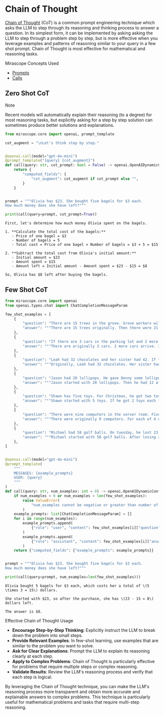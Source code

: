 # Chain of Thought

[Chain of Thought](https://arxiv.org/pdf/2201.11903) (CoT) is a common prompt engineering technique which asks the LLM to step through its reasoning and thinking process to answer a question. In its simplest form, it can be implemented by asking asking the LLM to step through a problem step by step, but is more effective when you leverage examples and patterns of reasoning similar to your query in a few shot prompt. Chain of Thought is most effective for mathematical and reasoning tasks.

<div class="admonition tip">
<p class="admonition-title">Mirascope Concepts Used</p>
<ul>
<li><a href="../../../../learn/prompts/">Prompts</a></li>
<li><a href="../../../../learn/calls/">Calls</a></li>
</ul>
</div>

## Zero Shot CoT

<div class="admonition note">
<p class="admonition-title">Note</p>
<p>Recent models will automatically explain their reasoning (to a degree) for most reasoning tasks, but explicitly asking for a step by step solution can sometimes produce better solutions and explanations.</p>
</div>



```python
from mirascope.core import openai, prompt_template

cot_augment = "\nLet's think step by step."


@openai.call(model="gpt-4o-mini")
@prompt_template("{query} {cot_augment}")
def call(query: str, cot_prompt: bool = False) -> openai.OpenAIDynamicConfig:
    return {
        "computed_fields": {
            "cot_augment": cot_augment if cot_prompt else "",
        }
    }


prompt = """Olivia has $23. She bought five bagels for $3 each.
How much money does she have left?"""

print(call(query=prompt, cot_prompt=True))
```

    First, let's determine how much money Olivia spent on the bagels.
    
    1. **Calculate the total cost of the bagels:**
       - Price of one bagel = $3
       - Number of bagels = 5
       - Total cost = Price of one bagel × Number of bagels = $3 × 5 = $15
    
    2. **Subtract the total cost from Olivia's initial amount:**
       - Initial amount = $23
       - Amount spent = $15
       - Amount left = Initial amount - Amount spent = $23 - $15 = $8
    
    So, Olivia has $8 left after buying the bagels.


## Few Shot CoT


```python
from mirascope.core import openai
from openai.types.chat import ChatCompletionMessageParam

few_shot_examples = [
    {
        "question": "There are 15 trees in the grove. Grove workers will plant trees in the grove today. After they are done, there will be 21 trees. How many trees did the grove workers plant today?",
        "answer": """There are 15 trees originally. Then there were 21 trees after some more were planted. So there must have been 21 - 15 = 6. The answer is 6.""",
    },
    {
        "question": "If there are 3 cars in the parking lot and 2 more cars arrive, how many cars are in the parking lot?",
        "answer": """There are originally 3 cars. 2 more cars arrive. 3 + 2 = 5. The answer is 5.""",
    },
    {
        "question": "Leah had 32 chocolates and her sister had 42. If they ate 35, how many pieces do they have left in total?",
        "answer": """Originally, Leah had 32 chocolates. Her sister had 42. So in total they had 32 + 42 = 74. After eating 35, they had 74 - 35 = 39. The answer is 39.""",
    },
    {
        "question": "Jason had 20 lollipops. He gave Denny some lollipops. Now Jason has 12 lollipops. How many lollipops did Jason give to Denny?",
        "answer": """Jason started with 20 lollipops. Then he had 12 after giving some to Denny. So he gave Denny 20 - 12 = 8. The answer is 8.""",
    },
    {
        "question": "Shawn has five toys. For Christmas, he got two toys each from his mom and dad. How many toys does he have now?",
        "answer": """Shawn started with 5 toys. If he got 2 toys each from his mom and dad, then that is 4 more toys. 5 + 4 = 9. The answer is 9.""",
    },
    {
        "question": "There were nine computers in the server room. Five more computers were installed each day, from monday to thursday. How many computers are now in the server room?",
        "answer": """There were originally 9 computers. For each of 4 days, 5 more computers were added. So 5 * 4 = 20 computers were added. 9 + 20 is 29. The answer is 29.""",
    },
    {
        "question": "Michael had 58 golf balls. On tuesday, he lost 23 golf balls. On wednesday, he lost 2 more. How many golf balls did he have at the end of wednesday?",
        "answer": """Michael started with 58 golf balls. After losing 23 on tuesday, he had 58 - 23 = 35. After losing 2 more, he had 35 - 2 = 33 golf balls. The answer is 33.""",
    },
]


@openai.call(model="gpt-4o-mini")
@prompt_template(
    """
    MESSAGES: {example_prompts}
    USER: {query}
    """
)
def call(query: str, num_examples: int = 0) -> openai.OpenAIDynamicConfig:
    if num_examples < 0 or num_examples > len(few_shot_examples):
        raise ValueError(
            "num_examples cannot be negative or greater than number of available examples."
        )
    example_prompts: list[ChatCompletionMessageParam] = []
    for i in range(num_examples):
        example_prompts.append(
            {"role": "user", "content": few_shot_examples[i]["question"]}
        )
        example_prompts.append(
            {"role": "assistant", "content": few_shot_examples[i]["answer"]}
        )
    return {"computed_fields": {"example_prompts": example_prompts}}


prompt = """Olivia has $23. She bought five bagels for $3 each.
How much money does she have left?"""

print(call(query=prompt, num_examples=len(few_shot_examples)))
```

    Olivia bought 5 bagels for $3 each, which costs her a total of \(5 \times 3 = 15\) dollars. 
    
    She started with $23, so after the purchase, she has \(23 - 15 = 8\) dollars left. 
    
    The answer is $8.


<div class="admonition tip">
<p class="admonition-title">Effective Chain of Thought Usage</p>
<ul>
<li><strong>Encourage Step-by-Step Thinking</strong>: Explicitly instruct the LLM to break down the problem into small steps.</li>
<li><strong>Provide Relevant Examples</strong>: In few-shot learning, use examples that are similar to the problem you want to solve.</li>
<li><strong>Ask for Clear Explanations</strong>: Prompt the LLM to explain its reasoning clearly at each step.</li>
<li><strong>Apply to Complex Problems</strong>: Chain of Thought is particularly effective for problems that require multiple steps or complex reasoning.</li>
<li><strong>Validate Results</strong>: Review the LLM's reasoning process and verify that each step is logical.</li>
</ul>
</div>

By leveraging the Chain of Thought technique, you can make the LLM's reasoning process more transparent and obtain more accurate and explainable answers to complex problems. This technique is particularly useful for mathematical problems and tasks that require multi-step reasoning.
